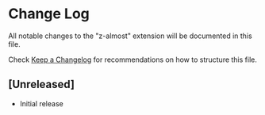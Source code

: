 # Change Log

All notable changes to the "z-almost" extension will be documented in this file.

Check [Keep a Changelog](http://keepachangelog.com/) for recommendations on how to structure this file.

## [Unreleased]

- Initial release